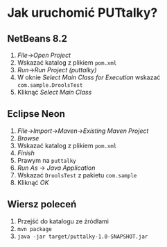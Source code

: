 # Jak uruchomić PUTtalky?
## NetBeans 8.2
1. *File*->*Open Project*
2. Wskazać katalog z plikiem `pom.xml`
3. *Run*->*Run Project (puttalky)*
4. W oknie *Select Main Class for Execution* wskazać `com.sample.DroolsTest`
5. Kliknąć *Select Main Class*

## Eclipse Neon
1. *File*->*Import*->*Maven*->*Existing Maven Project*
2. *Browse*
2. Wskazać katalog z plikiem `pom.xml`
3. *Finish*
4. Prawym na `puttalky`
5. *Run As* -> *Java Application*
6. Wskazać `DroolsTest` z pakietu `com.sample`
7. Kliknąć *OK*

## Wiersz poleceń
1. Przejść do katalogu ze źródłami
2. `mvn package`
3. `java -jar target/puttalky-1.0-SNAPSHOT.jar`
